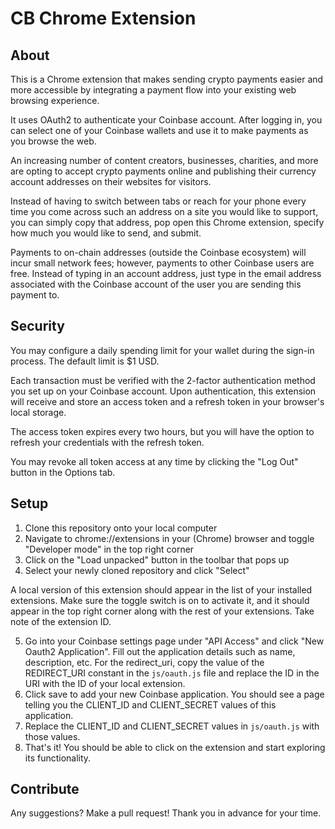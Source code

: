 # CB Chrome Extension

## About

This is a Chrome extension that makes sending crypto payments easier and more accessible by integrating a payment flow
into your existing web browsing experience.

It uses OAuth2 to authenticate your Coinbase account. After logging in, you can select one of your Coinbase wallets
 and use it to make payments as you browse the web.

An increasing number of content creators, businesses, charities, and more are opting to accept crypto payments
online and publishing their currency account addresses on their websites for visitors.

Instead of having to switch between tabs or reach for your phone every time you come across such an address
on a site you would like to support, you can simply copy that address, pop open this Chrome extension, specify how much
you would like to send, and submit.

Payments to on-chain addresses (outside the Coinbase ecosystem) will incur small network fees;
however, payments to other Coinbase users are free. Instead of typing in an account address, just type in the email address
associated with the Coinbase account of the user you are sending this payment to.

## Security

You may configure a daily spending limit for your wallet during the sign-in process. The default limit is $1 USD.

Each transaction must be verified with the 2-factor authentication method you set up on your Coinbase account.
Upon authentication, this extension will receive and store an access token and a refresh token in your browser's
local storage.

The access token expires every two hours, but you will have the option to refresh your credentials with the refresh token.

You may revoke all token access at any time by clicking the "Log Out" button in the Options tab.


## Setup

1. Clone this repository onto your local computer
2. Navigate to chrome://extensions in your (Chrome) browser and toggle "Developer mode" in the top right corner
3. Click on the "Load unpacked" button in the toolbar that pops up
4. Select your newly cloned repository and click "Select"

A local version of this extension should appear in the list of your installed extensions.
Make sure the toggle switch is on to activate it, and it should appear in the top right corner
along with the rest of your extensions. Take note of the extension ID.

5. Go into your Coinbase settings page under "API Access" and click "New Oauth2 Application".
Fill out the application details such as name, description, etc.
For the redirect_uri, copy the value of the REDIRECT_URI constant in the `js/oauth.js` file
and replace the ID in the URI with the ID of your local extension.
6. Click save to add your new Coinbase application. You should see a page telling you the CLIENT_ID and CLIENT_SECRET values of this application.
7. Replace the CLIENT_ID and CLIENT_SECRET values in `js/oauth.js` with those values.
8. That's it! You should be able to click on the extension and start exploring its functionality.


## Contribute

Any suggestions? Make a pull request! Thank you in advance for your time.
